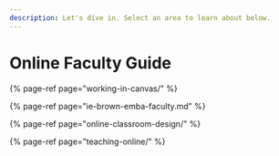 ```yaml
---
description: Let's dive in. Select an area to learn about below.
---
```


# Online Faculty Guide

{% page-ref page="working-in-canvas/" %}

{% page-ref page="ie-brown-emba-faculty.md" %}

{% page-ref page="online-classroom-design/" %}

{% page-ref page="teaching-online/" %}







